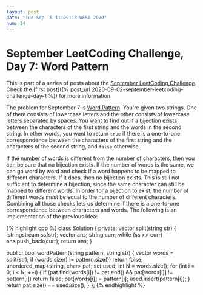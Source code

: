 ```yaml
---
layout: post
date: "Tue Sep  8 11:09:18 WEST 2020"
num: 14
---
```


# September LeetCoding Challenge, Day 7: Word Pattern

<div class="message" markdown="1">

This is part of a series of posts about the [September LeetCoding
Challenge][september-challenge]. Check the [first post]({% post_url
2020-09-02-september-leetcoding-challenge-day-1 %}) for more information.

</div>

The problem for September 7 is [Word Pattern][problem]. You're given two
strings. One of them consists of lowercase letters and the other consists of
lowercase letters separated by spaces. You want to find out if a
[bijection][bijection] exists between the characters of the first string and the
words in the second string. In other words, you want to return `true` if there
is a one-to-one correspondence between the characters of the first string and
the characters of the second string, and `false` otherwise.

If the number of words is different from the number of characters, then you can
be sure that no bijection exists. If the number of words is the same, we can go
word by word and check if a word happens to be mapped to different characters.
If it does, then no bijection exists. This is still not sufficient to determine
a bijection, since the same character can still be mapped to different words. In
order for a bijection to exist, the number of different words must be equal to
the number of different characters. Combining all those checks lets us determine
if there is a one-to-one correspondence between characters and words. The
following is an implementation of the previous idea:

{% highlight cpp %}
class Solution {
private:
  vector<string> split(string str) {
    istringstream ss(str);
    vector<string> ans;
    string curr;
    while (ss >> curr)
      ans.push_back(curr);
    return ans;
  }

public:
  bool wordPattern(string pattern, string str) {
    vector<string> words = split(str);
    if (words.size() != pattern.size())
      return false;
    unordered_map<string, char> pat;
    set<char> used;
    int N = words.size();
    for (int i = 0; i < N; ++i) {
      if (pat.find(words[i]) != pat.end() && pat[words[i]] != pattern[i])
        return false;
      pat[words[i]] = pattern[i];
      used.insert(pattern[i]);
    }
    return pat.size() == used.size();
  }
};
{% endhighlight %}

[bijection]: https://en.wikipedia.org/wiki/Bijection
[problem]: https://leetcode.com/problems/word-pattern/
[september-challenge]: https://leetcode.com/explore/challenge/card/september-leetcoding-challenge/
